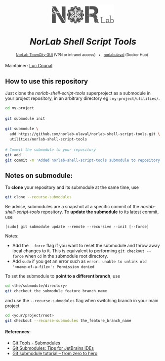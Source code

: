 <div align="center">
<br>
<br>
<a href="https://norlab.ulaval.ca">
<img src="visual/norlab_logo_acronym_dark.png" width="200">
</a>
<br>

# _NorLab Shell Script Tools_

</div>


[//]: # (<b>Project related link: </b> &nbsp; )

[//]: # (Project related link:)
<div align="center">
<p>
<sup>
<a href="https://http://132.203.26.125:8111">NorLab TeamCity GUI</a>
(VPN or intranet access) &nbsp; • &nbsp;  
<a href="https://hub.docker.com/repositories/norlabulaval">norlabulaval</a>
(Docker Hub) &nbsp;
</sup>
</p>  
</div>


Maintainer: [Luc Coupal](https://redleader962.github.io)


## How to use this repository

Just clone the *norlab-shell-script-tools* superproject as a submodule in your project repository, in an arbitrary directory eg.: `my-project/utilities/`.    
```bash
cd my-project

git submodule init

git submodule \
  add https://github.com/norlab-ulaval/norlab-shell-script-tools.git \
  utilities/norlab-shell-script-tools

# Commit the submodule to your repository
git add .
git commit -m 'Added norlab-shell-script-tools submodule to repository'
```
## Notes on submodule:

To **clone** your repository and its submodule at the same time, use
```bash
git clone --recurse-submodules
```

Be advise, submodules are a snapshot at a specific commit of the *norlab-shell-script-tools* repository. To **update the submodule** to its latest commit, use
```
[sudo] git submodule update --remote --recursive --init [--force]
```
Notes:
- Add the `--force` flag if you want to reset the submodule and throw away local changes to it. 
  This is equivalent to performing `git checkout --force` when `cd` in the submodule root directory.
- Add `sudo` if you get an error such as `error: unable to unlink old '<name-of-a-file>': Permission denied`

To set the submodule to **point to a different branch**, use
```bash
cd <the/submodule/directory>
git checkout the_submodule_feature_branch_name
```
and use the `--recurse-submodules` flag when switching branch in your main project 
```bash
cd <your/project/root>
git checkout --recurse-submodules the_feature_branch_name
```

#### References:
- [Git Tools - Submodules](https://git-scm.com/book/en/v2/Git-Tools-Submodules)
- [Git Submodules: Tips for JetBrains IDEs](https://www.stevestreeting.com/2022/09/20/git-submodules-tips-for-jetbrains-ides/)
- [Git submodule tutorial – from zero to hero](https://www.augmentedmind.de/2020/06/07/git-submodule-tutorial/)
